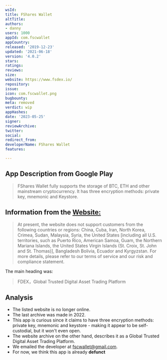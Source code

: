 ```yaml
---
wsId: 
title: FShares Wallet
altTitle: 
authors:
- danny
users: 1000
appId: com.fscwallet
appCountry: 
released: '2019-12-23'
updated: '2021-06-18'
version: '4.0.2'
stars: 
ratings: 
reviews: 
size: 
website: https://www.fsdex.io/
repository: 
issue: 
icon: com.fscwallet.png
bugbounty: 
meta: removed
verdict: wip
appHashes: 
date: '2023-05-25'
signer: 
reviewArchive: 
twitter: 
social: 
redirect_from: 
developerName: FShares Wallet
features: 

---
```


## App Description from Google Play

> FShares Wallet fully supports the storage of BTC, ETH and other mainstream cryptocurrency. It has three encryption methods: private key, mnemonic and Keystore. 

## Information from the [Website:](https://web.archive.org/web/20221128182930/https://fsdex.io/) 

> At present, the website does not support customers from the following countries or regions: China, Cuba, Iran, North Korea, Crimea, Sudan, Malaysia, Syria, the United States [including all U.S. territories, such as Puerto Rico, American Samoa, Guam, the Northern Mariana Islands, the United States Virgin Islands (St. Croix, St. John and St. Thomas)], Bangladesh Bolivia, Ecuador and Kyrgyzstan. For more details, please refer to our terms of service and our risk and compliance statement.

The main heading was: 

> FDEX，Global Trusted Digital Asset Trading Platform

## Analysis 

- The listed website is no longer online.
- The last archive was made in 2022. 
- This app is curious since it claims to have three encryption methods: private key, mnemonic and keystore - making it appear to be self-custodial, but it won't even open. 
- The website archive on the other hand, describes it as a Global Trusted Digital Asset Trading Platform. 
- We emailed the developer at fscwallet@gmail.com.
- For now, we think this app is already **defunct** 